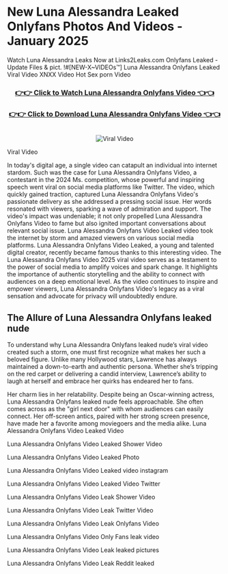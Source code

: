# New Luna Alessandra Leaked Onlyfans Photos And Videos - January 2025

Watch Luna Alessandra Leaks Now at Links2Leaks.com Onlyfans Leaked - Update Files & pict. !#[NEW-X~VIDEOs™] Luna Alessandra Onlyfans Leaked Viral Video XNXX Video Hot Sex porn Video
<br>
<div align="center">
<h3><a href="https://links2leaks.com/lunaalessandra" rel="nofollow">👉👉 Click to Watch Luna Alessandra Onlyfans Video 👈👈</a></h3>
<h3><a href="https://links2leaks.com/lunaalessandra" rel="nofollow">👉👉 Click to Download Luna Alessandra Onlyfans Video 👈👈</a></h3>
<br>
<a href="https://links2leaks.com/lunaalessandra" rel="nofollow"><img src="https://i.ibb.co/Gkj2r4b/banner.png" alt="Viral Video" style="max-width: 100%; display: inline-block;" data-target="animated-imageImage"></a>
</div>

Viral Video

In today's digital age, a single video can catapult an individual into internet stardom. Such was the case for Luna Alessandra Onlyfans Video, a contestant in the 2024 Ms. competition, whose powerful and inspiring speech went viral on social media platforms like Twitter.
The video, which quickly gained traction, captured Luna Alessandra Onlyfans Video's passionate delivery as she addressed a pressing social issue. Her words resonated with viewers, sparking a wave of admiration and support. The video's impact was undeniable; it not only propelled Luna Alessandra Onlyfans Video to fame but also ignited important conversations about relevant social issue.
Luna Alessandra Onlyfans Video Leaked video took the internet by storm and amazed viewers on various social media platforms. Luna Alessandra Onlyfans Video Leaked, a young and talented digital creator, recently became famous thanks to this interesting video.
The Luna Alessandra Onlyfans Video 2025 viral video serves as a testament to the power of social media to amplify voices and spark change. It highlights the importance of authentic storytelling and the ability to connect with audiences on a deep emotional level. As the video continues to inspire and empower viewers, Luna Alessandra Onlyfans Video's legacy as a viral sensation and advocate for privacy will undoubtedly endure.

<h2>The Allure of Luna Alessandra Onlyfans leaked nude</h2>


To understand why Luna Alessandra Onlyfans leaked nude’s viral video created such a storm, one must first recognize what makes her such a beloved figure. Unlike many Hollywood stars, Lawrence has always maintained a down-to-earth and authentic persona. Whether she’s tripping on the red carpet or delivering a candid interview, Lawrence’s ability to laugh at herself and embrace her quirks has endeared her to fans.

Her charm lies in her relatability. Despite being an Oscar-winning actress, Luna Alessandra Onlyfans leaked nude feels approachable. She often comes across as the "girl next door" with whom audiences can easily connect. Her off-screen antics, paired with her strong screen presence, have made her a favorite among moviegoers and the media alike.
Luna Alessandra Onlyfans Video Leaked Video

Luna Alessandra Onlyfans Video Leaked Shower Video

Luna Alessandra Onlyfans Video Leaked Photo

Luna Alessandra Onlyfans Video Leaked video instagram

Luna Alessandra Onlyfans Video Leaked Video Twitter

Luna Alessandra Onlyfans Video Leak Shower Video

Luna Alessandra Onlyfans Video Leak Twitter Video

Luna Alessandra Onlyfans Video Leak Onlyfans Video

Luna Alessandra Onlyfans Video Only Fans leak video

Luna Alessandra Onlyfans Video Leak leaked pictures

Luna Alessandra Onlyfans Video Leak Reddit leaked
